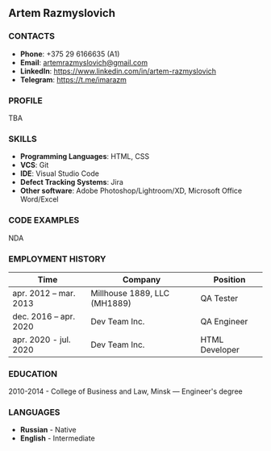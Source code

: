 ## Artem Razmyslovich

### CONTACTS
* **Phone**: +375 29 6166635 (A1)
* **Email**: artemrazmyslovich@gmail.com
* **LinkedIn**: https://www.linkedin.com/in/artem-razmyslovich
* **Telegram**: https://t.me/imarazm

### PROFILE
TBA

### SKILLS
* **Programming Languages**: HTML, CSS
* **VCS**: Git
* **IDE**: Visual Studio Code
* **Defect Tracking Systems**: Jira
* **Other software**: Adobe Photoshop/Lightroom/XD, Microsoft Office Word/Excel

### CODE EXAMPLES
NDA

### EMPLOYMENT HISTORY

Time | Company | Position
------------ | ------------- | ------------
apr. 2012 – mar. 2013 | Millhouse 1889, LLC (MH1889) | QA Tester
dec. 2016 – apr. 2020 | Dev Team Inc. | QA Engineer
apr. 2020 - jul. 2020 | Dev Team Inc. | HTML Developer

### EDUCATION
2010-2014 - College of Business and Law, Minsk — Engineer's degree


### LANGUAGES

* **Russian** - Native
* **English** - Intermediate